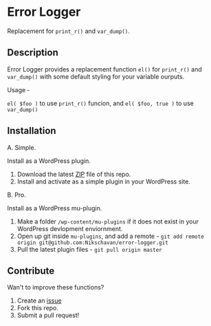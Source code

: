 # Error Logger #

Replacement for `print_r()` and `var_dump()`.

## Description ##

Error Logger provides a replacement function `el()` for `print_r()` and `var_dump()` with some default styling for your variable ourputs.

Usage - 

`el( $foo )` to use `print_r()` funcion, and `el( $foo, true )` to use `var_dump()`

## Installation ##

A. Simple.

Install as a WordPress plugin.

1. Download the latest [ZIP](https://github.com/Nikschavan/error-logger/archive/master.zip) file of this repo.
2. Install and activate as a simple plugin in your WordPress site.

B. Pro.

Install as a WordPress mu-plugin.

1. Make a folder `/wp-content/mu-plugins` if it does not exist in your WordPress devlopment enviornment.
2. Open up git inside `mu-plugins`, and add a remote - `git add remote origin git@github.com:Nikschavan/error-logger.git`
3. Pull the latest plugin files - `git pull origin master`

## Contribute ##

Wan't to improve these functions? 

1. Create an [issue](https://github.com/Nikschavan/error-logger/issues)
2. Fork this repo.
3. Submit a pull request!
